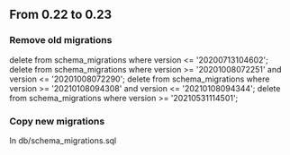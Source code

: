 ## From 0.22 to 0.23

### Remove old migrations

delete from schema_migrations where version <= '20200713104602';
delete from schema_migrations where version >= '20201008072251' and version <= '20201008072290';
delete from schema_migrations where version >= '20210108094308' and version <= '20210108094344';
delete from schema_migrations where version >= '20210531114501';

### Copy new migrations

In db/schema_migrations.sql
